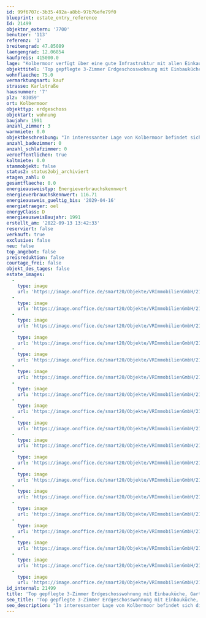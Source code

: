 ```yaml
---
id: 99f6707c-3b35-492a-a8bb-97b76efe79f0
blueprint: estate_entry_reference
Id: 21499
objektnr_extern: '7700'
benutzer: '113'
referenz: '1'
breitengrad: 47.85089
laengengrad: 12.06854
kaufpreis: 415000.0
lage: "Kolbermoor verfügt über eine gute Infrastruktur mit allen Einkaufsmöglichkeiten, Freibad, Ärzten, Apotheken, Banken, Cafés, Bistros und Restaurants. Die drei Einkaufszentren an der \"Alten Spinnerei\", \"Hertopark\" oder \"Rosenheimer Straße\" sowie diverse Bäcker, Metzger und weitere Geschäfte können zu Fuß oder mit dem Fahrrad in wenigen Minuten erreicht werden. Es bestehen Bus- und Bahnverbindungen in der Stadt, sowie zu den Orten in der Umgebung. Die Autobahn München-Salzburg, Auffahrten Kolbermoor/Rosenheim-West oder Bad Aibling sind jeweils in ca. 10 Autominuten erreichbar.\r\n\r\nKindergärten sowie Grund- und Mittelschulen sind vor Ort, die höher führenden Schulen in Rosenheim oder Bad Aibling sind über öffentliche Verkehrsmittel angebunden.\r\n\r\nDer Bahnhof ist in wenigen Minuten fußläufig oder mit dem Fahrrad erreichbar, hier besteht  Anbindung in Richtung Rosenheim, München, Salzburg oder Innsbruck."
objekttitel: 'Top gepflegte 3-Zimmer Erdgeschosswohnung mit Einbauküche, Garten und Einzelgarage!'
wohnflaeche: 75.0
vermarktungsart: kauf
strasse: Karlstraße
hausnummer: '7'
plz: '83059'
ort: Kolbermoor
objekttyp: erdgeschoss
objektart: wohnung
baujahr: 1991
anzahl_zimmer: 3
warmmiete: 0.0
objektbeschreibung: "In interessanter Lage von Kolbermoor befindet sich die praktische 3-Zimmer Wohnung in einem 1991 erbauten Mehrfamilienhaus.\r\n\r\nIm Erdgeschoss gelegen besticht das Objekt durch einen gut durchdachten Grundriss sowie den einladenden Gartenbereich mit großer Terrasse und sep. Teich. Der Gartenbereich steht im Sondernutzungsrecht dieser Wohnung und lässt Ihnen viele Entfaltungsmöglichkeiten.\r\n\r\nDoch der Reihe nach:\r\n\r\nDer Eingangsbereich bietet alles um Gäste gebührend zu empfangen und eine Garderobe zu stellen.\r\n\r\nDer Wohnbereich erfüllt sämtliche Voraussetzungen für ein modernes Wohnen. Hier haben Sie Zugang zur Terrasse sowie mehrere Fenster welche den Raum hell und freundlich wirken lassen.\r\n\r\nAbsolut hervorzuheben ist auch der Kaminofen im Wohnzimmer. Dieser hält nicht nur diesen Raum wohlig warum sondern im Grunde die komplette Wohnung.\r\n\r\nDie vorhandene Einbauküche befindet sich in einem sehr guten Zustand und ist im Kaufpreis bereits enthalten.\r\n\r\nDas Schlafzimmer bietet ausreichend Platz für Bett und Schrank (ein Einbauschrank kann übernommen werden). Fenster natürlich inklusive. Sowie ein weiteren Zugang zur Terrasse.\r\n\r\nDas weitere Zimmer ist ebenfalls praktikabel geschnitten und kann von Gästezimmer bis Büro oder Kinderzimmer alles erfüllen.\r\n\r\nDas Badezimmer bietet mit einer Dusche und Badewanne alles um gut in den Tag zu starten. Fenster natürlich inklusive.\r\n\r\nNatürlich verfügt das Objekt über einen Kellerraum sowie eine Einzelgarage. Und das Beste: diese ist im Kaufpreis bereits enthalten.\r\n\r\nDas monatliche Wohngeld in Höhe von 340,- € teilt sich wie folgt auf:\r\n\r\numlf. Kosten: ca. 268,- €\r\nn. umlf. Kosten: ca. 49,- €\r\nAnsparung Rücklage: ca. 23,- €\r\n\r\nDie Wohnung befindet sich in einem gepflegten Zustand. Die Fußböden sind mit Laminatböden und Fliesen ausgestattet.\r\n\r\nDie Möblierung im Grundriss ist Beispielhaft.\r\n\r\nFazit: Eine praktische und schmucke Wohnung welche von Eigenbezug bis Kapitalanlage sämtliche Anforderungen erfüllt.\r\n\r\nWir freuen uns auf Ihre Anfrage."
anzahl_badezimmer: 0
anzahl_schlafzimmer: 0
veroeffentlichen: true
kaltmiete: 0.0
stammobjekt: false
status2: status2obj_archiviert
etagen_zahl: 0
gesamtflaeche: 0.0
energieausweistyp: Energieverbrauchskennwert
energieverbrauchskennwert: 116.71
energieausweis_gueltig_bis: '2029-04-16'
energietraeger: oel
energyClass: D
energieausweisBaujahr: 1991
erstellt_am: '2022-09-13 13:42:33'
reserviert: false
verkauft: true
exclusive: false
neu: false
top_angebot: false
preisreduktion: false
courtage_frei: false
objekt_des_tages: false
estate_images:
  -
    type: image
    url: 'https://image.onoffice.de/smart20/Objekte/VRImmobilienGmbH/21499/daac88f4-4f1c-4c9f-8fc3-60de3b4d4a7e.jpg'
  -
    type: image
    url: 'https://image.onoffice.de/smart20/Objekte/VRImmobilienGmbH/21499/3e4e6ba0-d1b0-4649-83cf-2e12ae29777e.jpg'
  -
    type: image
    url: 'https://image.onoffice.de/smart20/Objekte/VRImmobilienGmbH/21499/f8f17ccb-1a60-4c67-b420-3e2f4f090675.jpg'
  -
    type: image
    url: 'https://image.onoffice.de/smart20/Objekte/VRImmobilienGmbH/21499/b5c28f32-c305-4311-b278-c8f300eb2d78.jpg'
  -
    type: image
    url: 'https://image.onoffice.de/smart20/Objekte/VRImmobilienGmbH/21499/f5693cf5-ef72-4418-b36a-f3aaf79797cb.jpg'
  -
    type: image
    url: 'https://image.onoffice.de/smart20/Objekte/VRImmobilienGmbH/21499/f31d0c09-8685-4d2d-88b6-fae26aa837d6.jpg'
  -
    type: image
    url: 'https://image.onoffice.de/smart20/Objekte/VRImmobilienGmbH/21499/f6a6e470-c44a-4188-acd8-35d85f7200bb.jpg'
  -
    type: image
    url: 'https://image.onoffice.de/smart20/Objekte/VRImmobilienGmbH/21499/e98569d9-06d9-4e8c-993c-c8ff56aeed8c.jpg'
  -
    type: image
    url: 'https://image.onoffice.de/smart20/Objekte/VRImmobilienGmbH/21499/26bd355c-6df4-4b3b-8d49-97e4147e77cd.jpg'
  -
    type: image
    url: 'https://image.onoffice.de/smart20/Objekte/VRImmobilienGmbH/21499/b19f8317-16ac-4d6f-b79f-613301c8b439.jpg'
  -
    type: image
    url: 'https://image.onoffice.de/smart20/Objekte/VRImmobilienGmbH/21499/dfc8cb43-7fa4-4af1-b623-47e6486ed612.jpg'
  -
    type: image
    url: 'https://image.onoffice.de/smart20/Objekte/VRImmobilienGmbH/21499/83245e86-107b-41fb-a30a-310834e6d5f4.jpg'
  -
    type: image
    url: 'https://image.onoffice.de/smart20/Objekte/VRImmobilienGmbH/21499/9ce9f941-5d30-4f68-aea0-b7d302b0a7fe.jpg'
  -
    type: image
    url: 'https://image.onoffice.de/smart20/Objekte/VRImmobilienGmbH/21499/e86b5649-be9f-48ee-bb17-9390a6867b19.jpg'
  -
    type: image
    url: 'https://image.onoffice.de/smart20/Objekte/VRImmobilienGmbH/21499/ce72dd8a-be2e-4edb-b9f5-df8030264693.jpg'
  -
    type: image
    url: 'https://image.onoffice.de/smart20/Objekte/VRImmobilienGmbH/21499/69d7015e-7da0-4d5b-8746-85da01596450.jpg'
  -
    type: image
    url: 'https://image.onoffice.de/smart20/Objekte/VRImmobilienGmbH/21499/4ad7b6f7-27c8-4756-8912-2900e39fa0e9.jpg'
  -
    type: image
    url: 'https://image.onoffice.de/smart20/Objekte/VRImmobilienGmbH/21499/cce043aa-8ac7-4d95-b86f-5758249ae067.jpg'
id_internal: 21499
title: 'Top gepflegte 3-Zimmer Erdgeschosswohnung mit Einbauküche, Garten und Einzelgarage!'
seo_title: 'Top gepflegte 3-Zimmer Erdgeschosswohnung mit Einbauküche, Garten und Einzelgarage!'
seo_description: "In interessanter Lage von Kolbermoor befindet sich die praktische 3-Zimmer Wohnung in einem 1991 erbauten Mehrfamilienhaus.\r\n\r\nIm Erdgeschoss gelegen besticht d"
---
```


